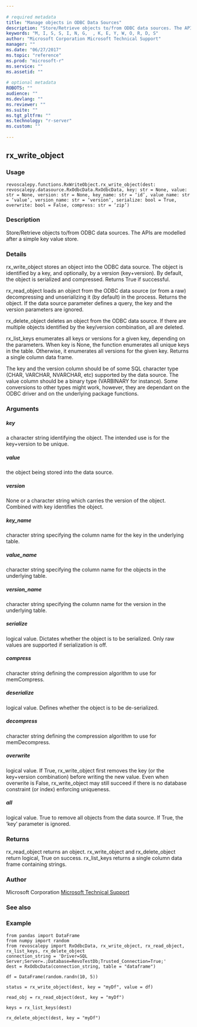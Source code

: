 ```yaml
--- 
 
# required metadata 
title: "Manage objects in ODBC Data Sources" 
description: "Store/Retrieve objects to/from ODBC data sources. The APIs are modelled" 
keywords: "M, I, S, S, I, N, G,  , K, E, Y, W, O, R, D, S" 
author: "Microsoft Corporation Microsoft Technical Support" 
manager: "" 
ms.date: "06/27/2017" 
ms.topic: "reference" 
ms.prod: "microsoft-r" 
ms.service: "" 
ms.assetid: "" 
 
# optional metadata 
ROBOTS: "" 
audience: "" 
ms.devlang: "" 
ms.reviewer: "" 
ms.suite: "" 
ms.tgt_pltfrm: "" 
ms.technology: "r-server" 
ms.custom: "" 
 
---
```


## rx_write_object


### Usage



```
revoscalepy.functions.RxWriteObject.rx_write_object(dest: revoscalepy.datasource.RxOdbcData.RxOdbcData, key: str = None, value: str = None, version: str = None, key_name: str = ‘id’, value_name: str = ‘value’, version_name: str = ‘version’, serialize: bool = True, overwrite: bool = False, compress: str = ‘zip’)
```




### Description

Store/Retrieve objects to/from ODBC data sources. The APIs are modelled
after a simple key value store.


### Details

rx_write_object stores an object into the ODBC data source. The object
is identified by a key, and optionally, by a version (key+version). By
default, the object is serialized and compressed. Returns True if
successful.

rx_read_object loads an object from the ODBC data source (or from a
raw) decompressing and unserializing it (by default) in the process.
Returns the object. If the data source parameter defines a query, the
key and the version parameters are ignored.

rx_delete_object deletes an object from the ODBC data source. If there
are multiple objects identified by the key/version combination, all are
deleted.

rx_list_keys enumerates all keys or versions for a given key, depending
on the parameters. When key is None, the function enumerates all unique
keys in the table. Otherwise, it enumerates all versions for the given
key. Returns a single column data frame.

The key and the version column should be of some SQL character type
(CHAR, VARCHAR, NVARCHAR, etc) supported by the data source. The value
column should be a binary type (VARBINARY for instance). Some
conversions to other types might work, however, they are dependant on
the ODBC driver and on the underlying package functions.


### Arguments


##### key

a character string identifying the object. The intended use is
for the key+version to be unique.


##### value

the object being stored into the data source.


##### version

None or a character string which carries the version of the
object. Combined with key identifies the object.


##### key_name

character string specifying the column name for the key in
the underlying table.


##### value_name

character string specifying the column name for the
objects in the underlying table.


##### version_name

character string specifying the column name for the
version in the underlying table.


##### serialize

logical value. Dictates whether the object is to be
serialized. Only raw values are supported if serialization is off.


##### compress

character string defining the compression algorithm to use
for memCompress.


##### deserialize

logical value. Defines whether the object is to be
de-serialized.


##### decompress

character string defining the compression algorithm to
use for memDecompress.


##### overwrite

logical value. If True, rx_write_object first removes the
key (or the key+version combination) before writing the new value. Even
when overwrite is False, rx_write_object may still succeed if there is no
database constraint (or index) enforcing uniqueness.


##### all

logical value. True to remove all objects from the data source.
If True, the ‘key’ parameter is ignored.


### Returns

rx_read_object returns an object. rx_write_object and rx_delete_object
return logical, True on success. rx_list_keys returns a single column
data frame containing strings.


### Author

Microsoft Corporation [Microsoft Technical Support](https://go.microsoft.com/fwlink/?LinkID=698556&clcid=0x409.md)


### See also


### Example



```
from pandas import DataFrame
from numpy import random
from revoscalepy import RxOdbcData, rx_write_object, rx_read_object, rx_list_keys, rx_delete_object
connection_string = 'Driver=SQL Server;Server=.;Database=RevoTestDb;Trusted_Connection=True;'
dest = RxOdbcData(connection_string, table = "dataframe")

df = DataFrame(random.randn(10, 5))

status = rx_write_object(dest, key = "myDf", value = df)

read_obj = rx_read_object(dest, key = "myDf")

keys = rx_list_keys(dest)

rx_delete_object(dest, key = "myDf")
```

